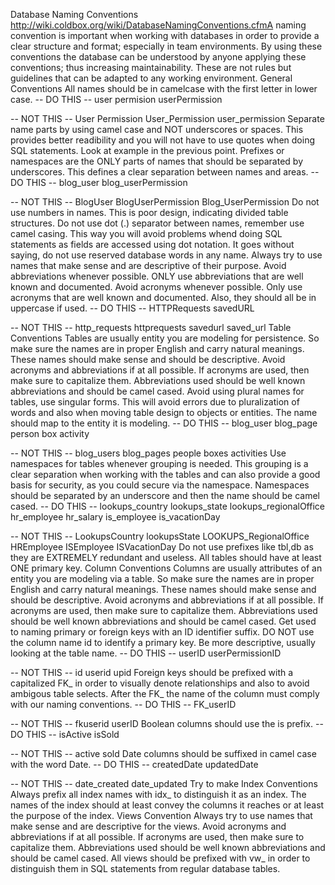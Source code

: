Database Naming Conventions
http://wiki.coldbox.org/wiki/DatabaseNamingConventions.cfmA naming convention is important when working with databases in order to provide a clear structure and format; especially in team environments. By using these conventions the database can be understood by anyone applying these conventions; thus increasing maintainability. These are not rules but guidelines that can be adapted to any working environment.
General Conventions
All names should be in camelcase with the first letter in lower case.
-- DO THIS --
user
permision
userPermission


-- NOT THIS --
User
Permission
User_Permission
user_permission
Separate name parts by using camel case and NOT underscores or spaces. This provides better readibility and you will not have to use quotes when doing SQL statements. Look at example in the previous point.
Prefixes or namespaces are the ONLY parts of names that should be separated by underscores. This defines a clear separation between names and areas.
 -- DO THIS --
 blog_user
 blog_userPermission
 
 -- NOT THIS --
 BlogUser
 BlogUserPermission
 Blog_UserPermission
Do not use numbers in names. This is poor design, indicating divided table structures.
Do not use dot (.) separator between names, remember use camel casing. This way you will avoid problems whend doing SQL statements as fields are accessed using dot notation.
It goes without saying, do not use reserved database words in any name.
Always try to use names that make sense and are descriptive of their purpose.
Avoid abbreviations whenever possible. ONLY use abbreviations that are well known and documented.
Avoid acronyms whenever possible. Only use acronyms that are well known and documented. Also, they should all be in uppercase if used.
-- DO THIS --
HTTPRequests
savedURL

-- NOT THIS --
http_requests
httprequests
savedurl
saved_url
Table Conventions
Tables are usually entity you are modeling for persistence. So make sure the names are in proper English and carry natural meanings. These names should make sense and should be descriptive.
Avoid acronyms and abbreviations if at all possible. If acronyms are used, then make sure to capitalize them. Abbreviations used should be well known abbreviations and should be camel cased.
Avoid using plural names for tables, use singular forms. This will avoid errors due to pluralization of words and also when moving table design to objects or entities. The name should map to the entity it is modeling.
-- DO THIS --
blog_user
blog_page
person
box
activity

-- NOT THIS --
blog_users
blog_pages
people
boxes
activities
Use namespaces for tables whenever grouping is needed. This grouping is a clear separation when working with the tables and can also provide a good basis for security, as you could secure via the namespace. Namespaces should be separated by an underscore and then the name should be camel cased.
-- DO THIS --
lookups_country
lookups_state
lookups_regionalOffice
hr_employee
hr_salary
is_employee
is_vacationDay

-- NOT THIS --
LookupsCountry
lookupsState
LOOKUPS_RegionalOffice
HREmployee
ISEmployee
ISVacationDay
Do not use prefixes like tbl,db as they are EXTREMELY redundant and useless.
All tables should have at least ONE primary key.
Column Conventions
Columns are usually attributes of an entity you are modeling via a table. So make sure the names are in proper English and carry natural meanings. These names should make sense and should be descriptive.
Avoid acronyms and abbreviations if at all possible. If acronyms are used, then make sure to capitalize them. Abbreviations used should be well known abbreviations and should be camel cased.
Get used to naming primary or foreign keys with an ID identifier suffix. DO NOT use the column name id to identify a primary key. Be more descriptive, usually looking at the table name.
-- DO THIS --
userID
userPermissionID

-- NOT THIS --
id
userid
upid
Foreign keys should be prefixed with a capitalized FK_ in order to visually denote relationships and also to avoid ambigous table selects. After the FK_ the name of the column must comply with our naming conventions.
-- DO THIS --
FK_userID

-- NOT THIS --
fkuserid
userID
Boolean columns should use the is prefix.
-- DO THIS --
isActive
isSold

-- NOT THIS --
active
sold
Date columns should be suffixed in camel case with the word Date.
-- DO THIS --
createdDate
updatedDate

-- NOT THIS --
date_created
date_updated
Try to make
Index Conventions
Always prefix all index names with idx_ to distinguish it as an index.
The names of the index should at least convey the columns it reaches or at least the purpose of the index.
Views Convention
Always try to use names that make sense and are descriptive for the views. Avoid acronyms and abbreviations if at all possible. If acronyms are used, then make sure to capitalize them. Abbreviations used should be well known abbreviations and should be camel cased.
All views should be prefixed with vw_ in order to distinguish them in SQL statements from regular database tables.